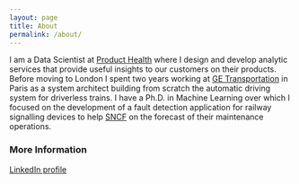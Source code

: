 ```yaml
---
layout: page
title: About
permalink: /about/
---
```

I am a Data Scientist at [Product Health](http://producthealth.com/) where I design and develop analytic services that provide useful insights to our customers on their products. Before moving to London I spent two years working at [GE Transportation](http://www.getransportation.com/) in Paris as a system architect building from scratch the automatic driving system for driverless trains. I have a Ph.D. in Machine Learning over which I focused on the development of a fault detection application for railway signalling devices to help [SNCF](http://www.sncf.com/) on the forecast of their maintenance operations.

### More Information

[LinkedIn profile](https://uk.linkedin.com/in/zohra-cherfi-umansky-aa7b5818)

